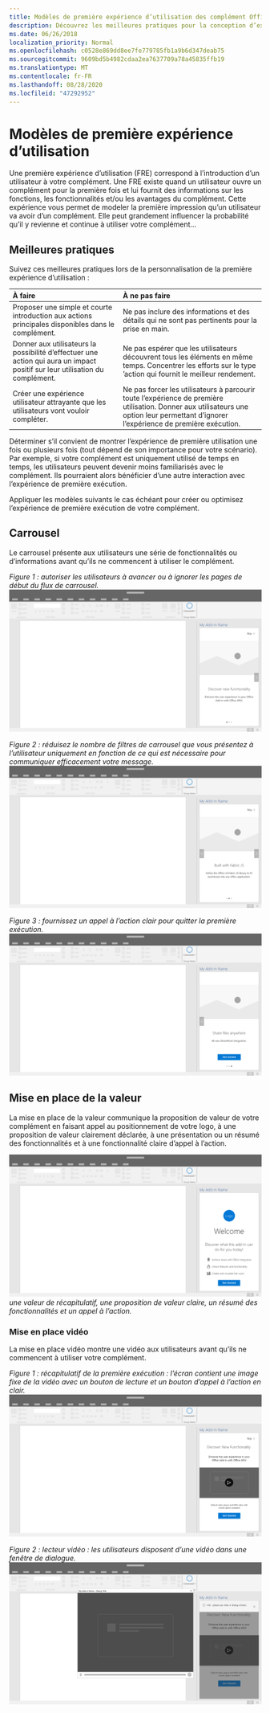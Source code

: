 ```yaml
---
title: Modèles de première expérience d’utilisation des complément Office
description: Découvrez les meilleures pratiques pour la conception d’expériences de première exécution dans des compléments Office.
ms.date: 06/26/2018
localization_priority: Normal
ms.openlocfilehash: c0528e869dd8ee7fe779785fb1a9b6d347deab75
ms.sourcegitcommit: 9609bd5b4982cdaa2ea7637709a78a45835ffb19
ms.translationtype: MT
ms.contentlocale: fr-FR
ms.lasthandoff: 08/28/2020
ms.locfileid: "47292952"
---
```

# <a name="first-run-experience-patterns"></a>Modèles de première expérience d’utilisation

Une première expérience d’utilisation (FRE) correspond à l’introduction d’un utilisateur à votre complément. Une FRE existe quand un utilisateur ouvre un complément pour la première fois et lui fournit des informations sur les fonctions, les fonctionnalités et/ou les avantages du complément. Cette expérience vous permet de modeler la première impression qu’un utilisateur va avoir d’un complément. Elle peut grandement influencer la probabilité qu’il y revienne et continue à utiliser votre complément...

## <a name="best-practices"></a>Meilleures pratiques


Suivez ces meilleures pratiques lors de la personnalisation de la première expérience d’utilisation :

|À faire|À ne pas faire|
|:------|:------|
|Proposer une simple et courte introduction aux actions principales disponibles dans le complément. | Ne pas inclure des informations et des détails qui ne sont pas pertinents pour la prise en main.
|Donner aux utilisateurs la possibilité d’effectuer une action qui aura un impact positif sur leur utilisation du complément. | Ne pas espérer que les utilisateurs découvrent tous les éléments en même temps. Concentrer les efforts sur le type ’action qui fournit le meilleur rendement.
|Créer une expérience utilisateur attrayante que les utilisateurs vont vouloir compléter. | Ne pas forcer les utilisateurs à parcourir toute l’expérience de première utilisation. Donner aux utilisateurs une option leur permettant d’ignorer l’expérience de première exécution. |



Déterminer s’il convient de montrer l’expérience de première utilisation une fois ou plusieurs fois (tout dépend de son importance pour votre scénario). Par exemple, si votre complément est uniquement utilisé de temps en temps, les utilisateurs peuvent devenir moins familiarisés avec le complément. Ils pourraient alors bénéficier d’une autre interaction avec l’expérience de première exécution.



Appliquer les modèles suivants le cas échéant pour créer ou optimisez l’expérience de première exécution de votre complément.



## <a name="carousel"></a>Carrousel


Le carrousel présente aux utilisateurs une série de fonctionnalités ou d’informations avant qu’ils ne commencent à utiliser le complément.

*Figure 1 : autoriser les utilisateurs à avancer ou à ignorer les pages de début du flux de carrousel.* 
 ![ Première exécution : étape 1 : spécifications pour le volet Office du Bureau](../images/add-in-FRE-step-1.png)



*Figure 2 : réduisez le nombre de filtres de carrousel que vous présentez à l’utilisateur uniquement en fonction de ce qui est nécessaire pour communiquer efficacement votre message.* 
 ![ Première exécution : étape 2 : spécifications pour le volet Office du Bureau](../images/add-in-FRE-step-2.png)


*Figure 3 : fournissez un appel à l’action clair pour quitter la première exécution.* 
 ![ Première exécution : étape 3-Spécifications pour le volet Office du Bureau](../images/add-in-FRE-step-3.png)



## <a name="value-placemat"></a>Mise en place de la valeur

La mise en place de la valeur communique la proposition de valeur de votre complément en faisant appel au positionnement de votre logo, à une proposition de valeur clairement déclarée, à une présentation ou un résumé des fonctionnalités et à une fonctionnalité claire d’appel à l’action.



![First Run-value-valeur de présentation-spécifications pour le volet Office du Bureau ](../images/add-in-FRE-value.png)
 *une valeur de récapitulatif, une proposition de valeur claire, un résumé des fonctionnalités et un appel à l’action.*


### <a name="video-placemat"></a>Mise en place vidéo

La mise en place vidéo montre une vidéo aux utilisateurs avant qu’ils ne commencent à utiliser votre complément.


*Figure 1 : récapitulatif de la première exécution : l’écran contient une image fixe de la vidéo avec un bouton de lecture et un bouton d’appel à l’action en clair.* 
 ![ Carte de redirection vidéo-spécifications pour le volet Office du Bureau](../images/add-in-FRE-video.png)



*Figure 2 : lecteur vidéo : les utilisateurs disposent d’une vidéo dans une fenêtre de dialogue.* 
 ![ Carte de redirection vidéo-boîte de dialogue-spécifications pour le volet Office du Bureau](../images/add-in-FRE-video-dialog.png)
